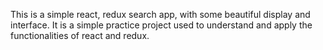 This is a simple react, redux search app, with some beautiful display and interface.
It is a simple practice project used to understand and apply the functionalities of react and redux.
